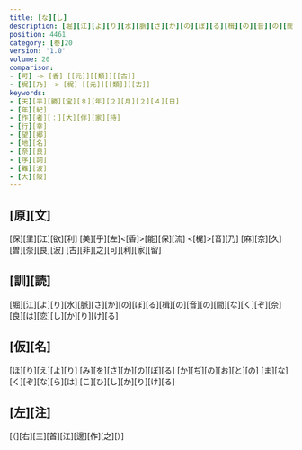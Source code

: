 ```yaml
---
title: [な][し]
description: [堀][江][よ][り][水][脈][さ][か][の][ぼ][る][楫][の][音][の][間][な][く][ぞ][奈][良][は][恋][し][か][り][け][る]
position: 4461
category: [巻]20
version: '1.0'
volume: 20
comparison:
- [可] -> [香] [[元]][[類]][[古]]
- [梶][乃] -> [梶] [[元]][[類]][[古]]
keywords:
- [天][平][勝][宝][８][年][２][月][２][４][日]
- [年][紀]
- [作][者][：][大][伴][家][持]
- [行][幸]
- [望][郷]
- [地][名]
- [奈][良]
- [序][詞]
- [難][波]
- [大][阪]
---
```


## [原][文]

[保][里][江][欲][利] [美][乎][左]<[香]>[能][保][流] <[梶]>[音][乃] [麻][奈][久][曽][奈][良][波] [古][非][之][可][利][家][留]

## [訓][読]

[堀][江][よ][り][水][脈][さ][か][の][ぼ][る][楫][の][音][の][間][な][く][ぞ][奈][良][は][恋][し][か][り][け][る]

## [仮][名]

[ほ][り][え][よ][り] [み][を][さ][か][の][ぼ][る] [か][ぢ][の][お][と][の] [ま][な][く][ぞ][な][ら][は] [こ][ひ][し][か][り][け][る]

## [左][注]

[（][右][三][首][江][邊][作][之][）]
